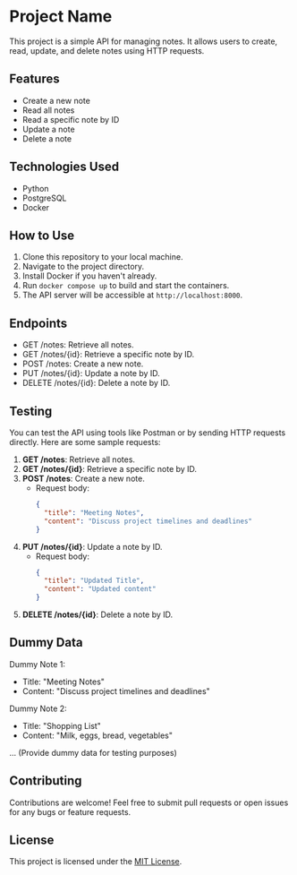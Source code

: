 # Project Name

This project is a simple API for managing notes. It allows users to create, read, update, and delete notes using HTTP requests.

## Features

- Create a new note
- Read all notes
- Read a specific note by ID
- Update a note
- Delete a note

## Technologies Used

- Python
- PostgreSQL
- Docker

## How to Use

1. Clone this repository to your local machine.
2. Navigate to the project directory.
3. Install Docker if you haven't already.
4. Run `docker compose up` to build and start the containers.
5. The API server will be accessible at `http://localhost:8000`.

## Endpoints

- GET /notes: Retrieve all notes.
- GET /notes/{id}: Retrieve a specific note by ID.
- POST /notes: Create a new note.
- PUT /notes/{id}: Update a note by ID.
- DELETE /notes/{id}: Delete a note by ID.

## Testing

You can test the API using tools like Postman or by sending HTTP requests directly. Here are some sample requests:

1. **GET /notes**: Retrieve all notes.
2. **GET /notes/{id}**: Retrieve a specific note by ID.
3. **POST /notes**: Create a new note.
   - Request body:
     ```json
     {
       "title": "Meeting Notes",
       "content": "Discuss project timelines and deadlines"
     }
     ```
4. **PUT /notes/{id}**: Update a note by ID.
   - Request body:
     ```json
     {
       "title": "Updated Title",
       "content": "Updated content"
     }
     ```
5. **DELETE /notes/{id}**: Delete a note by ID.

## Dummy Data

Dummy Note 1:
- Title: "Meeting Notes"
- Content: "Discuss project timelines and deadlines"

Dummy Note 2:
- Title: "Shopping List"
- Content: "Milk, eggs, bread, vegetables"

...
(Provide dummy data for testing purposes)

## Contributing

Contributions are welcome! Feel free to submit pull requests or open issues for any bugs or feature requests.

## License

This project is licensed under the [MIT License](LICENSE).
